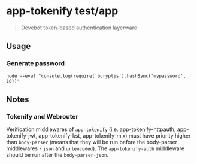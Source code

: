 # app-tokenify test/app

> Devebot token-based authentication layerware

## Usage

### Generate password

```
node --eval "console.log(require('bcryptjs').hashSync('mypassword', 10))"
```

## Notes

### Tokenify and Webrouter

Verification middlewares of `app-tokenify` (i.e. app-tokenify-httpauth, app-tokenify-jwt, app-tokenify-kst, app-tokenify-mix) must have priority higher than `body-parser` (means that they will be run before the body-parser middlewares - `json` and `urlencoded`). The `app-tokenify-auth` middleware should be run after the `body-parser-json`.

